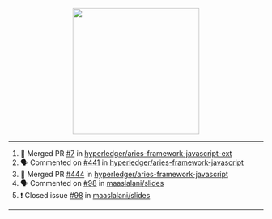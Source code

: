 <p align="center">
<img src="https://user-images.githubusercontent.com/61358536/126118557-75ac74a7-4655-4289-9a8d-e536322b7423.png" height="250" width="250"/>
</p>

---

<!--START_SECTION:activity-->
1. 🎉 Merged PR [#7](https://github.com/hyperledger/aries-framework-javascript-ext/pull/7) in [hyperledger/aries-framework-javascript-ext](https://github.com/hyperledger/aries-framework-javascript-ext)
2. 🗣 Commented on [#441](https://github.com/hyperledger/aries-framework-javascript/issues/441) in [hyperledger/aries-framework-javascript](https://github.com/hyperledger/aries-framework-javascript)
3. 🎉 Merged PR [#444](https://github.com/hyperledger/aries-framework-javascript/pull/444) in [hyperledger/aries-framework-javascript](https://github.com/hyperledger/aries-framework-javascript)
4. 🗣 Commented on [#98](https://github.com/maaslalani/slides/issues/98) in [maaslalani/slides](https://github.com/maaslalani/slides)
5. ❗️ Closed issue [#98](https://github.com/maaslalani/slides/issues/98) in [maaslalani/slides](https://github.com/maaslalani/slides)
<!--END_SECTION:activity-->

---
